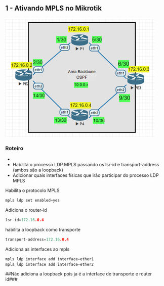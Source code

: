 ## 1 - Ativando MPLS no Mikrotik

![Laborátorio completo](https://github.com/ledsonsb/lab_ospf_mpls_ibgp_vrf_mikrotik/blob/main/_imagens/passo01.PNG)

### Roteiro
* 
* Habilita o processo LDP MPLS passando os lsr-id e transport-address (ambos são a loopback)
* Adicionar quais interfaces físicas que irão participar do processo LDP MPLS

Habilita o protocolo MPLS
~~~cpp
mpls ldp set enabled=yes 
~~~
Adiciona o router-id
~~~cpp
lsr-id=172.16.0.4
~~~
habilita a loopback como transporte
~~~cpp
transport-address=172.16.0.4
~~~
Adiciona as interfaces  ao mpls
~~~cpp
mpls ldp interface add interface=ether1
mpls ldp interface add interface=ether2
~~~



##Não adiciona a loopback pois ja é a interface de transporte e router id###






